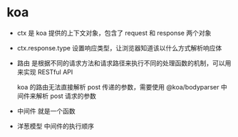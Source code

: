 # koa
- ctx 是 koa 提供的上下文对象，包含了 request 和 response 两个对象
- ctx.response.type 设置响应类型，让浏览器知道该以什么方式解析响应体

- 路由
  是根据不同的请求方法和请求路径来执行不同的处理函数的机制，可以用来实现 RESTful API

  koa 的路由无法直接解析 post 传递的参数，需要使用 @koa/bodyparser 中间件来解析 post 请求的参数


- 中间件
  就是一个函数

- 洋葱模型
  中间件的执行顺序
